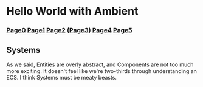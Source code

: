 # Hello World with Ambient
### [Page0](index.md) [Page1](page1_hello.md) [Page2](page2_entities_components.md) **([Page3](page3_systems.md))** [Page4]() [Page5]() 
## Systems
As we said, Entities are overly abstract, and Components are not too much more exciting.  It doesn't feel like we're two-thirds through understanding an ECS.  I think Systems must be meaty beasts.